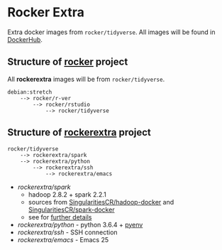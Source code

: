 # Rocker Extra

Extra docker images from `rocker/tidyverse`. All images will be found in [DockerHub](https://hub.docker.com/u/rockerextra/).

## Structure of [rocker](https://github.com/rocker-org/rocker-versioned) project

All **rockerextra** images will be from `rocker/tidyverse`.

```
debian:stretch
    --> rocker/r-ver
        --> rocker/rstudio
            --> rocker/tidyverse
```

## Structure of [rockerextra](https://github.com/jaehyeon-kim/rocker-extra) project

```
rocker/tidyverse
    --> rockerextra/spark
    --> rockerextra/python
        --> rockerextra/ssh
            --> rockerextra/emacs
```

* _rockerextra/spark_
    - hadoop 2.8.2 + spark 2.2.1
    - sources from [SingularitiesCR/hadoop-docker](https://github.com/SingularitiesCR/hadoop-docker) and [SingularitiesCR/spark-docker](https://github.com/SingularitiesCR/spark-docker)
    - see for [further details](https://github.com/jaehyeon-kim/sparkr-demo)
* _rockerextra/python_ - python 3.6.4 + [pyenv](https://github.com/pyenv/pyenv)
* _rockerextra/ssh_ - SSH connection
* _rockerextra/emacs_ - Emacs 25